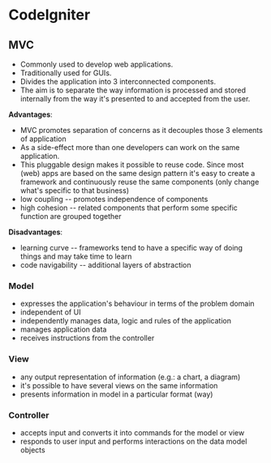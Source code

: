 # CodeIgniter

## MVC

- Commonly used to develop web applications.
- Traditionally used for GUIs.
- Divides the application into 3 interconnected components.
- The aim is to separate the way information is processed and stored internally
  from the way it's presented to and accepted from the user.

**Advantages**:

- MVC promotes separation of concerns as it decouples those 3 elements of
  application
- As a side-effect more than one developers can work on the same application.
- This pluggable design makes it possible to reuse code. Since most (web) apps
  are based on the same design pattern it's easy to create a framework and
  continuously reuse the same components (only change what's specific to that
  business)
- low coupling -- promotes independence of components
- high cohesion -- related components that perform some specific function are
  grouped together

**Disadvantages**:

- learning curve -- frameworks tend to have a specific way of doing things and
  may take time to learn
- code navigability -- additional layers of abstraction 

### Model

- expresses the application's behaviour in terms of the problem domain
- independent of UI
- independently manages data, logic and rules of the application
- manages application data
- receives instructions from the controller

### View

- any output representation of information (e.g.: a chart, a diagram)
- it's possible to have several views on the same information
- presents information in model in a particular format (way)

### Controller

- accepts input and converts it into commands for the model or view
- responds to user input and performs interactions on the data model objects
